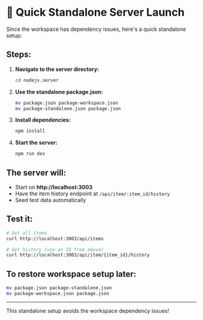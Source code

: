 # 🚀 Quick Standalone Server Launch

Since the workspace has dependency issues, here's a quick standalone setup:

## Steps:

1. **Navigate to the server directory:**
   ```bash
   cd nodejs.server
   ```

2. **Use the standalone package.json:**
   ```bash
   mv package.json package-workspace.json
   mv package-standalone.json package.json
   ```

3. **Install dependencies:**
   ```bash
   npm install
   ```

4. **Start the server:**
   ```bash
   npm run dev
   ```

## The server will:
- Start on **http://localhost:3003**
- Have the item history endpoint at `/api/item/:item_id/history`
- Seed test data automatically

## Test it:
```bash
# Get all items
curl http://localhost:3003/api/items

# Get history (use an ID from above)
curl http://localhost:3003/api/item/{item_id}/history
```

## To restore workspace setup later:
```bash
mv package.json package-standalone.json
mv package-workspace.json package.json
```

---

This standalone setup avoids the workspace dependency issues!